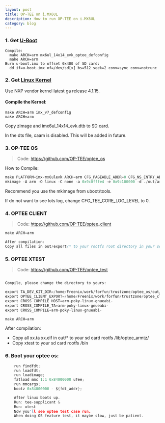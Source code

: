 ```yaml
---
layout: post
title: OP-TEE on i.MX6UL
description: How to run OP-TEE on i.MX6UL
category: blog
---
```


### 1. Get [U-Boot](https://github.com/MrVan/u-boot/commits/imx_v2016.03_4.1.15_2.0.0_ga)

```
Compile:
  make ARCH=arm mx6ul_14x14_evk_optee_defconfig
  make ARCH=arm
Burn u-boot.imx to offset 0x400 of SD card:
  dd if=u-boot.imx of=/dev/sd[x] bs=512 seek=2 conv=sync conv=notrunc
```

### 2. Get [Linux Kernel](https://github.com/MrVan/linux/tree/imx_4.1.15_2.0.0_ga)

Use NXP vendor kernel latest ga release 4.1.15.

#### Compile the Kernel:

```
make ARCH=arm imx_v7_defconfig
make ARCH=arm
```
Copy zImage and imx6ul_14x14_evk.dtb to SD card.

In the dts file, caam is disabled. This will be added in future.

### 3. OP-TEE OS

> Code: https://github.com/OP-TEE/optee_os

How to Compile:

```c
make PLATFORM=imx-mx6ulevk ARCH=arm CFG_PAGEABLE_ADDR=0 CFG_NS_ENTRY_ADDR=0x80800000 CFG_DT_ADDR=0x83000000 CFG_DT=y DEBUG=y CFG_TEE_CORE_LOG_LEVEL=4
mkimage -A arm -O linux -C none -a 0x9c0fffe4 -e 0x9c100000 -d ./out/arm-plat-imx/core/tee.bin uTee
```
Recommend you use the mkimage from uboot/tools.

If do not want to see lots log, change CFG_TEE_CORE_LOG_LEVEL to 0.

### 4. OPTEE CLIENT

> Code: https://github.com/OP-TEE/optee_client

```c
make ARCH=arm

After compilation:
Copy all files in out/export/* to your rootfs root directory in your sd card.
```

### 5. OPTEE XTEST

> Code: https://github.com/OP-TEE/optee_test

```c

Compile, please change the directory to yours:

export TA_DEV_KIT_DIR=/home/Freenix/work/forfun/trustzone/optee_os/out/arm-plat-imx/export-ta_arm32
export OPTEE_CLIENT_EXPORT=/home/Freenix/work/forfun/trustzone/optee_client/out/export
export CROSS_COMPILE_HOST=arm-poky-linux-gnueabi-
export CROSS_COMPILE_TA=arm-poky-linux-gnueabi-
export CROSS_COMPILE=arm-poky-linux-gnueabi-

make ARCH=arm
```

After compilation:

-  Copy all xx.ta xx.elf in out/* to your sd card rootfs /lib/optee_armtz/
-  Copy xtest to your sd card rootfs /bin

### 6. Boot your optee os:

```c
    run findfdt;
    run loadfdt;
    run loadimage;
    fatload mmc 1:1 0x84000000 uTee;
    run mmcargs;
    bootz 0x84000000 - ${fdt_addr};

    After linux boots up.
    Run: tee-supplicant &
    Run: xtest
    Now you'll see optee test case run.
    When doing OS feature test, it maybe slow, just be patient.
```

